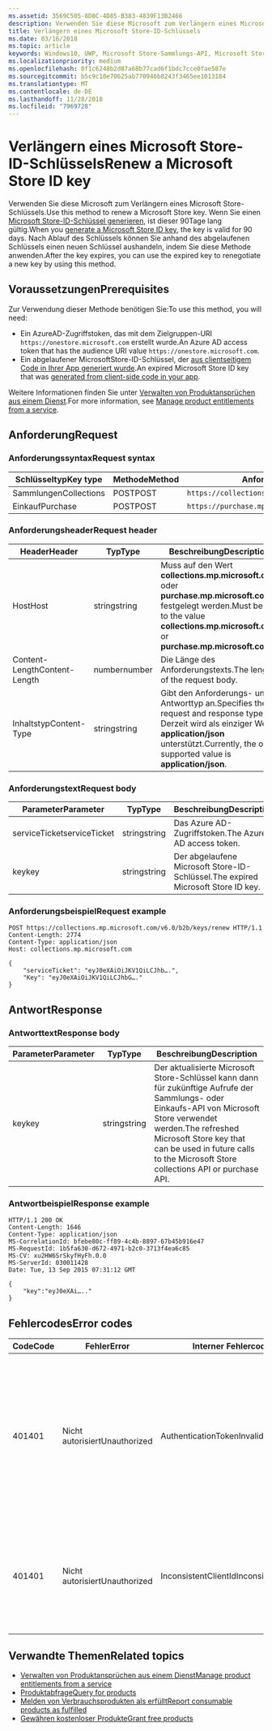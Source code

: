 ```yaml
---
ms.assetid: 3569C505-8D8C-4D85-B383-4839F13B2466
description: Verwenden Sie diese Microsoft zum Verlängern eines Microsoft Store-Schlüssels.
title: Verlängern eines Microsoft Store-ID-Schlüssels
ms.date: 03/16/2018
ms.topic: article
keywords: Windows10, UWP, Microsoft Store-Sammlungs-API, Microsoft Store-Einkaufs-API, Microsoft Store-ID-Schlüssel, verlängern
ms.localizationpriority: medium
ms.openlocfilehash: 0f1c6248b2d87a68b77cad6f1bdc7cce0fae587e
ms.sourcegitcommit: b5c9c18e70625ab770946b8243f3465ee1013184
ms.translationtype: MT
ms.contentlocale: de-DE
ms.lasthandoff: 11/28/2018
ms.locfileid: "7969728"
---
```

# <a name="renew-a-microsoft-store-id-key"></a><span data-ttu-id="ccf0c-104">Verlängern eines Microsoft Store-ID-Schlüssels</span><span class="sxs-lookup"><span data-stu-id="ccf0c-104">Renew a Microsoft Store ID key</span></span>


<span data-ttu-id="ccf0c-105">Verwenden Sie diese Microsoft zum Verlängern eines Microsoft Store-Schlüssels.</span><span class="sxs-lookup"><span data-stu-id="ccf0c-105">Use this method to renew a Microsoft Store key.</span></span> <span data-ttu-id="ccf0c-106">Wenn Sie einen [Microsoft Store-ID-Schlüssel generieren](view-and-grant-products-from-a-service.md#step-4), ist dieser 90Tage lang gültig.</span><span class="sxs-lookup"><span data-stu-id="ccf0c-106">When you [generate a Microsoft Store ID key](view-and-grant-products-from-a-service.md#step-4), the key is valid for 90 days.</span></span> <span data-ttu-id="ccf0c-107">Nach Ablauf des Schlüssels können Sie anhand des abgelaufenen Schlüssels einen neuen Schlüssel aushandeln, indem Sie diese Methode anwenden.</span><span class="sxs-lookup"><span data-stu-id="ccf0c-107">After the key expires, you can use the expired key to renegotiate a new key by using this method.</span></span>

## <a name="prerequisites"></a><span data-ttu-id="ccf0c-108">Voraussetzungen</span><span class="sxs-lookup"><span data-stu-id="ccf0c-108">Prerequisites</span></span>


<span data-ttu-id="ccf0c-109">Zur Verwendung dieser Methode benötigen Sie:</span><span class="sxs-lookup"><span data-stu-id="ccf0c-109">To use this method, you will need:</span></span>

* <span data-ttu-id="ccf0c-110">Ein AzureAD-Zugriffstoken, das mit dem Zielgruppen-URI `https://onestore.microsoft.com` erstellt wurde.</span><span class="sxs-lookup"><span data-stu-id="ccf0c-110">An Azure AD access token that has the audience URI value `https://onestore.microsoft.com`.</span></span>
* <span data-ttu-id="ccf0c-111">Ein abgelaufener MicrosoftStore-ID-Schlüssel, der [aus clientseitigem Code in Ihrer App generiert wurde](view-and-grant-products-from-a-service.md#step-4).</span><span class="sxs-lookup"><span data-stu-id="ccf0c-111">An expired Microsoft Store ID key that was [generated from client-side code in your app](view-and-grant-products-from-a-service.md#step-4).</span></span>

<span data-ttu-id="ccf0c-112">Weitere Informationen finden Sie unter [Verwalten von Produktansprüchen aus einem Dienst](view-and-grant-products-from-a-service.md).</span><span class="sxs-lookup"><span data-stu-id="ccf0c-112">For more information, see [Manage product entitlements from a service](view-and-grant-products-from-a-service.md).</span></span>

## <a name="request"></a><span data-ttu-id="ccf0c-113">Anforderung</span><span class="sxs-lookup"><span data-stu-id="ccf0c-113">Request</span></span>

### <a name="request-syntax"></a><span data-ttu-id="ccf0c-114">Anforderungssyntax</span><span class="sxs-lookup"><span data-stu-id="ccf0c-114">Request syntax</span></span>

| <span data-ttu-id="ccf0c-115">Schlüsseltyp</span><span class="sxs-lookup"><span data-stu-id="ccf0c-115">Key type</span></span>    | <span data-ttu-id="ccf0c-116">Methode</span><span class="sxs-lookup"><span data-stu-id="ccf0c-116">Method</span></span> | <span data-ttu-id="ccf0c-117">Anforderungs-URI</span><span class="sxs-lookup"><span data-stu-id="ccf0c-117">Request URI</span></span>                                              |
|-------------|--------|----------------------------------------------------------|
| <span data-ttu-id="ccf0c-118">Sammlungen</span><span class="sxs-lookup"><span data-stu-id="ccf0c-118">Collections</span></span> | <span data-ttu-id="ccf0c-119">POST</span><span class="sxs-lookup"><span data-stu-id="ccf0c-119">POST</span></span>   | ```https://collections.mp.microsoft.com/v6.0/b2b/keys/renew``` |
| <span data-ttu-id="ccf0c-120">Einkauf</span><span class="sxs-lookup"><span data-stu-id="ccf0c-120">Purchase</span></span>    | <span data-ttu-id="ccf0c-121">POST</span><span class="sxs-lookup"><span data-stu-id="ccf0c-121">POST</span></span>   | ```https://purchase.mp.microsoft.com/v6.0/b2b/keys/renew```    |


### <a name="request-header"></a><span data-ttu-id="ccf0c-122">Anforderungsheader</span><span class="sxs-lookup"><span data-stu-id="ccf0c-122">Request header</span></span>

| <span data-ttu-id="ccf0c-123">Header</span><span class="sxs-lookup"><span data-stu-id="ccf0c-123">Header</span></span>         | <span data-ttu-id="ccf0c-124">Typ</span><span class="sxs-lookup"><span data-stu-id="ccf0c-124">Type</span></span>   | <span data-ttu-id="ccf0c-125">Beschreibung</span><span class="sxs-lookup"><span data-stu-id="ccf0c-125">Description</span></span>                                                                                           |
|----------------|--------|-------------------------------------------------------------------------------------------------------|
| <span data-ttu-id="ccf0c-126">Host</span><span class="sxs-lookup"><span data-stu-id="ccf0c-126">Host</span></span>           | <span data-ttu-id="ccf0c-127">string</span><span class="sxs-lookup"><span data-stu-id="ccf0c-127">string</span></span> | <span data-ttu-id="ccf0c-128">Muss auf den Wert **collections.mp.microsoft.com** oder **purchase.mp.microsoft.com** festgelegt werden.</span><span class="sxs-lookup"><span data-stu-id="ccf0c-128">Must be set to the value **collections.mp.microsoft.com** or **purchase.mp.microsoft.com**.</span></span>           |
| <span data-ttu-id="ccf0c-129">Content-Length</span><span class="sxs-lookup"><span data-stu-id="ccf0c-129">Content-Length</span></span> | <span data-ttu-id="ccf0c-130">number</span><span class="sxs-lookup"><span data-stu-id="ccf0c-130">number</span></span> | <span data-ttu-id="ccf0c-131">Die Länge des Anforderungstexts.</span><span class="sxs-lookup"><span data-stu-id="ccf0c-131">The length of the request body.</span></span>                                                                       |
| <span data-ttu-id="ccf0c-132">Inhaltstyp</span><span class="sxs-lookup"><span data-stu-id="ccf0c-132">Content-Type</span></span>   | <span data-ttu-id="ccf0c-133">string</span><span class="sxs-lookup"><span data-stu-id="ccf0c-133">string</span></span> | <span data-ttu-id="ccf0c-134">Gibt den Anforderungs- und Antworttyp an.</span><span class="sxs-lookup"><span data-stu-id="ccf0c-134">Specifies the request and response type.</span></span> <span data-ttu-id="ccf0c-135">Derzeit wird als einziger Wert **application/json** unterstützt.</span><span class="sxs-lookup"><span data-stu-id="ccf0c-135">Currently, the only supported value is **application/json**.</span></span> |


### <a name="request-body"></a><span data-ttu-id="ccf0c-136">Anforderungstext</span><span class="sxs-lookup"><span data-stu-id="ccf0c-136">Request body</span></span>

| <span data-ttu-id="ccf0c-137">Parameter</span><span class="sxs-lookup"><span data-stu-id="ccf0c-137">Parameter</span></span>     | <span data-ttu-id="ccf0c-138">Typ</span><span class="sxs-lookup"><span data-stu-id="ccf0c-138">Type</span></span>   | <span data-ttu-id="ccf0c-139">Beschreibung</span><span class="sxs-lookup"><span data-stu-id="ccf0c-139">Description</span></span>                       | <span data-ttu-id="ccf0c-140">Erforderlich</span><span class="sxs-lookup"><span data-stu-id="ccf0c-140">Required</span></span> |
|---------------|--------|-----------------------------------|----------|
| <span data-ttu-id="ccf0c-141">serviceTicket</span><span class="sxs-lookup"><span data-stu-id="ccf0c-141">serviceTicket</span></span> | <span data-ttu-id="ccf0c-142">string</span><span class="sxs-lookup"><span data-stu-id="ccf0c-142">string</span></span> | <span data-ttu-id="ccf0c-143">Das Azure AD-Zugriffstoken.</span><span class="sxs-lookup"><span data-stu-id="ccf0c-143">The Azure AD access token.</span></span>        | <span data-ttu-id="ccf0c-144">Ja</span><span class="sxs-lookup"><span data-stu-id="ccf0c-144">Yes</span></span>      |
| <span data-ttu-id="ccf0c-145">key</span><span class="sxs-lookup"><span data-stu-id="ccf0c-145">key</span></span>           | <span data-ttu-id="ccf0c-146">string</span><span class="sxs-lookup"><span data-stu-id="ccf0c-146">string</span></span> | <span data-ttu-id="ccf0c-147">Der abgelaufene Microsoft Store-ID-Schlüssel.</span><span class="sxs-lookup"><span data-stu-id="ccf0c-147">The expired Microsoft Store ID key.</span></span> | <span data-ttu-id="ccf0c-148">Ja</span><span class="sxs-lookup"><span data-stu-id="ccf0c-148">Yes</span></span>       |


### <a name="request-example"></a><span data-ttu-id="ccf0c-149">Anforderungsbeispiel</span><span class="sxs-lookup"><span data-stu-id="ccf0c-149">Request example</span></span>

```syntax
POST https://collections.mp.microsoft.com/v6.0/b2b/keys/renew HTTP/1.1
Content-Length: 2774
Content-Type: application/json
Host: collections.mp.microsoft.com

{
    "serviceTicket": "eyJ0eXAiOiJKV1QiLCJhb….",
    "Key": "eyJ0eXAiOiJKV1QiLCJhbG…."
}
```

## <a name="response"></a><span data-ttu-id="ccf0c-150">Antwort</span><span class="sxs-lookup"><span data-stu-id="ccf0c-150">Response</span></span>


### <a name="response-body"></a><span data-ttu-id="ccf0c-151">Antworttext</span><span class="sxs-lookup"><span data-stu-id="ccf0c-151">Response body</span></span>

| <span data-ttu-id="ccf0c-152">Parameter</span><span class="sxs-lookup"><span data-stu-id="ccf0c-152">Parameter</span></span> | <span data-ttu-id="ccf0c-153">Typ</span><span class="sxs-lookup"><span data-stu-id="ccf0c-153">Type</span></span>   | <span data-ttu-id="ccf0c-154">Beschreibung</span><span class="sxs-lookup"><span data-stu-id="ccf0c-154">Description</span></span>                                                                                                            |
|-----------|--------|------------------------------------------------------------------------------------------------------------------------|
| <span data-ttu-id="ccf0c-155">key</span><span class="sxs-lookup"><span data-stu-id="ccf0c-155">key</span></span>       | <span data-ttu-id="ccf0c-156">string</span><span class="sxs-lookup"><span data-stu-id="ccf0c-156">string</span></span> | <span data-ttu-id="ccf0c-157">Der aktualisierte Microsoft Store-Schlüssel kann dann für zukünftige Aufrufe der Sammlungs- oder Einkaufs-API von Microsoft Store verwendet werden.</span><span class="sxs-lookup"><span data-stu-id="ccf0c-157">The refreshed Microsoft Store key that can be used in future calls to the Microsoft Store collections API or purchase API.</span></span> |


### <a name="response-example"></a><span data-ttu-id="ccf0c-158">Antwortbeispiel</span><span class="sxs-lookup"><span data-stu-id="ccf0c-158">Response example</span></span>

```syntax
HTTP/1.1 200 OK
Content-Length: 1646
Content-Type: application/json
MS-CorrelationId: bfebe80c-ff89-4c4b-8897-67b45b916e47
MS-RequestId: 1b5fa630-d672-4971-b2c0-3713f4ea6c85
MS-CV: xu2HW6SrSkyfHyFh.0.0
MS-ServerId: 030011428
Date: Tue, 13 Sep 2015 07:31:12 GMT

{
    "key":"eyJ0eXAi….."
}
```

## <a name="error-codes"></a><span data-ttu-id="ccf0c-159">Fehlercodes</span><span class="sxs-lookup"><span data-stu-id="ccf0c-159">Error codes</span></span>


| <span data-ttu-id="ccf0c-160">Code</span><span class="sxs-lookup"><span data-stu-id="ccf0c-160">Code</span></span> | <span data-ttu-id="ccf0c-161">Fehler</span><span class="sxs-lookup"><span data-stu-id="ccf0c-161">Error</span></span>        | <span data-ttu-id="ccf0c-162">Interner Fehlercode</span><span class="sxs-lookup"><span data-stu-id="ccf0c-162">Inner error code</span></span>           | <span data-ttu-id="ccf0c-163">Beschreibung</span><span class="sxs-lookup"><span data-stu-id="ccf0c-163">Description</span></span>   |
|------|--------------|----------------------------|---------------|
| <span data-ttu-id="ccf0c-164">401</span><span class="sxs-lookup"><span data-stu-id="ccf0c-164">401</span></span>  | <span data-ttu-id="ccf0c-165">Nicht autorisiert</span><span class="sxs-lookup"><span data-stu-id="ccf0c-165">Unauthorized</span></span> | <span data-ttu-id="ccf0c-166">AuthenticationTokenInvalid</span><span class="sxs-lookup"><span data-stu-id="ccf0c-166">AuthenticationTokenInvalid</span></span> | <span data-ttu-id="ccf0c-167">Das Azure AD-Zugriffstoken ist ungültig.</span><span class="sxs-lookup"><span data-stu-id="ccf0c-167">The Azure AD access token is invalid.</span></span> <span data-ttu-id="ccf0c-168">In einigen Fällen enthalten die Details zu ServiceError weitere Informationen, z. B. wenn das Token abgelaufen ist oder der *appid*-Anspruch fehlt.</span><span class="sxs-lookup"><span data-stu-id="ccf0c-168">In some cases the details of the ServiceError will contain more information, such as when the token is expired or the *appid* claim is missing.</span></span> |
| <span data-ttu-id="ccf0c-169">401</span><span class="sxs-lookup"><span data-stu-id="ccf0c-169">401</span></span>  | <span data-ttu-id="ccf0c-170">Nicht autorisiert</span><span class="sxs-lookup"><span data-stu-id="ccf0c-170">Unauthorized</span></span> | <span data-ttu-id="ccf0c-171">InconsistentClientId</span><span class="sxs-lookup"><span data-stu-id="ccf0c-171">InconsistentClientId</span></span>       | <span data-ttu-id="ccf0c-172">Der *clientId*-Anspruch im Microsoft Store-ID-Schlüssel und der *appid*-Anspruch im Azure AD-Zugriffstoken stimmen nicht überein.</span><span class="sxs-lookup"><span data-stu-id="ccf0c-172">The *clientId* claim in the Microsoft Store ID key and the *appid* claim in the Azure AD access token do not match.</span></span>                                                                     |


## <a name="related-topics"></a><span data-ttu-id="ccf0c-173">Verwandte Themen</span><span class="sxs-lookup"><span data-stu-id="ccf0c-173">Related topics</span></span>


* [<span data-ttu-id="ccf0c-174">Verwalten von Produktansprüchen aus einem Dienst</span><span class="sxs-lookup"><span data-stu-id="ccf0c-174">Manage product entitlements from a service</span></span>](view-and-grant-products-from-a-service.md)
* [<span data-ttu-id="ccf0c-175">Produktabfrage</span><span class="sxs-lookup"><span data-stu-id="ccf0c-175">Query for products</span></span>](query-for-products.md)
* [<span data-ttu-id="ccf0c-176">Melden von Verbrauchsprodukten als erfüllt</span><span class="sxs-lookup"><span data-stu-id="ccf0c-176">Report consumable products as fulfilled</span></span>](report-consumable-products-as-fulfilled.md)
* [<span data-ttu-id="ccf0c-177">Gewähren kostenloser Produkte</span><span class="sxs-lookup"><span data-stu-id="ccf0c-177">Grant free products</span></span>](grant-free-products.md)
